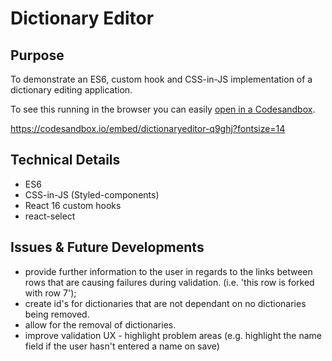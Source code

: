 # Dictionary Editor

## Purpose

To demonstrate an ES6, custom hook and CSS-in-JS implementation of a dictionary editing application.

To see this running in the browser you can easily [open in a Codesandbox](https://codesandbox.io/s/github/cwalkerspiers/DictionaryEditor/).

https://codesandbox.io/embed/dictionaryeditor-q9ghj?fontsize=14

## Technical Details

- ES6
- CSS-in-JS (Styled-components)
- React 16 custom hooks
- react-select

## Issues & Future Developments

- provide further information to the user in regards to the links between rows that are causing failures during validation. (i.e. 'this row is forked with row 7');
- create id's for dictionaries that are not dependant on no dictionaries being removed.
- allow for the removal of dictionaries.
- improve validation UX - highlight problem areas (e.g. highlight the name field if the user hasn't entered a name on save)
